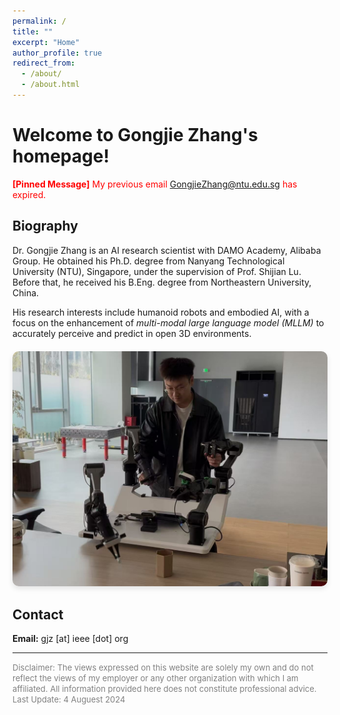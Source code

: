 ```yaml
---
permalink: /
title: ""
excerpt: "Home"
author_profile: true
redirect_from: 
  - /about/
  - /about.html
---
```


Welcome to Gongjie Zhang's homepage!
======

<span style="color:red">__[Pinned Message]__ My previous email GongjieZhang@ntu.edu.sg has expired.</span>


Biography
------
Dr. Gongjie Zhang is an AI research scientist with DAMO Academy, Alibaba Group. He obtained his Ph.D. degree from Nanyang Technological University (NTU), Singapore, under the supervision of Prof. Shijian Lu. Before that, he received his B.Eng. degree from Northeastern University, China.

His research interests include humanoid robots and embodied AI, with a focus on the enhancement of _multi-modal large language model (MLLM)_ to accurately perceive and predict in open 3D environments.


<div style="text-align: left; margin: 20px 0;">
  <img src="/images/me_playing_robots.jpg" alt="Gongjie playing with robots" style="width: 600px; height: auto; border-radius: 10px; box-shadow: 0 4px 8px rgba(0,0,0,0.1);">
</div>


Contact
------
**Email:** gjz [at] ieee [dot] org

------

<span class="small-text" style="color:gray; font-size:small;">
Disclaimer:
The views expressed on this website are solely my own and do not reflect the views of my employer or any other organization with which I am affiliated. All information provided here does not constitute professional advice.</span>

<span class="small-text" style="color:gray; font-size:small;">
Last Update: 4 Auguest 2024</span>
